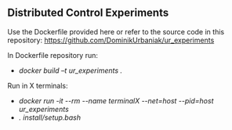 ## Distributed Control Experiments

Use the Dockerfile provided here or refer to the source code in this repository: https://github.com/DominikUrbaniak/ur_experiments

In Dockerfile repository run:
- *docker build –t ur_experiments .*

Run in X terminals:
- *docker run -it --rm --name terminalX --net=host --pid=host ur_experiments*
- *. install/setup.bash*
